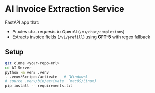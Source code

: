 # AI Invoice Extraction Service

FastAPI app that:
- Proxies chat requests to OpenAI (`/v1/chat/completions`)
- Extracts invoice fields (`/v1/prefill`) using **GPT-5** with regex fallback

## Setup

```bash
git clone <your-repo-url>
cd AI-Server
python -m venv .venv
. .venv/Scripts/activate   # (Windows)
# source .venv/bin/activate  (macOS/Linux)
pip install -r requirements.txt

